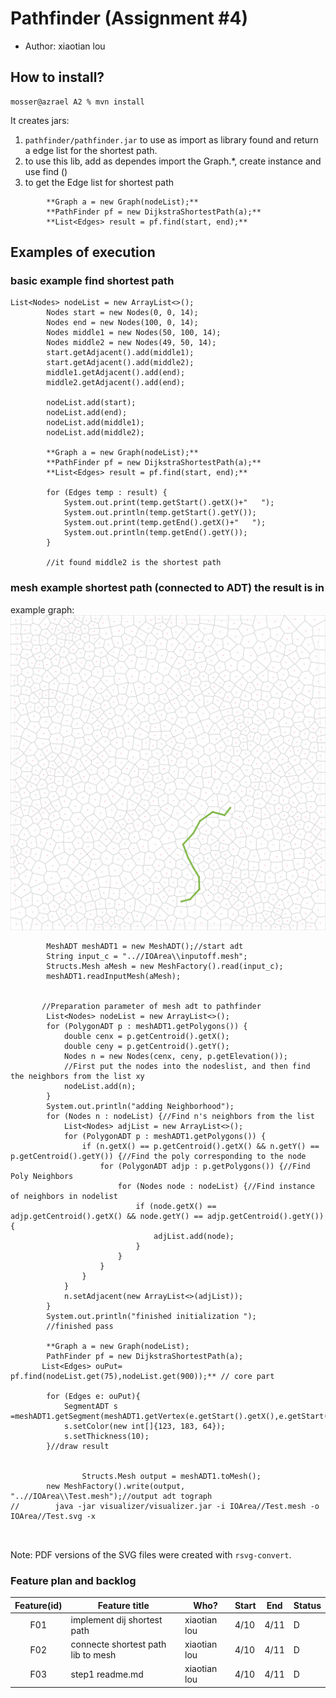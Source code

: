 # Pathfinder (Assignment #4)

- Author: xiaotian lou

## How to install?

```
mosser@azrael A2 % mvn install
```

It creates jars:

1. `pathfinder/pathfinder.jar` to use as import as library found and return a edge list for the shortest path.
2. to use this lib, add as dependes import the Graph.*, create instance and use find ()
3. to get the Edge list for shortest path
```
        **Graph a = new Graph(nodeList);**
        **PathFinder pf = new DijkstraShortestPath(a);**
        **List<Edges> result = pf.find(start, end);**
```

## Examples of execution
### basic example find shortest path 

```
List<Nodes> nodeList = new ArrayList<>();
        Nodes start = new Nodes(0, 0, 14);
        Nodes end = new Nodes(100, 0, 14);
        Nodes middle1 = new Nodes(50, 100, 14);
        Nodes middle2 = new Nodes(49, 50, 14);
        start.getAdjacent().add(middle1);
        start.getAdjacent().add(middle2);
        middle1.getAdjacent().add(end);
        middle2.getAdjacent().add(end);

        nodeList.add(start);
        nodeList.add(end);
        nodeList.add(middle1);
        nodeList.add(middle2);

        **Graph a = new Graph(nodeList);**
        **PathFinder pf = new DijkstraShortestPath(a);**
        **List<Edges> result = pf.find(start, end);**

        for (Edges temp : result) {
            System.out.print(temp.getStart().getX()+"   ");
            System.out.println(temp.getStart().getY());
            System.out.print(temp.getEnd().getX()+"   ");
            System.out.println(temp.getEnd().getY());
        }
        
        //it found middle2 is the shortest path

```
### mesh example shortest path (connected to ADT) the result is in 

example graph:![exampleGraph.svg](exampleGraph.svg)

```
        MeshADT meshADT1 = new MeshADT();//start adt
        String input_c = "..//IOArea\\inputoff.mesh";
        Structs.Mesh aMesh = new MeshFactory().read(input_c);
        meshADT1.readInputMesh(aMesh);
        
        
       //Preparation parameter of mesh adt to pathfinder
        List<Nodes> nodeList = new ArrayList<>();
        for (PolygonADT p : meshADT1.getPolygons()) {
            double cenx = p.getCentroid().getX();
            double ceny = p.getCentroid().getY();
            Nodes n = new Nodes(cenx, ceny, p.getElevation());
            //First put the nodes into the nodeslist, and then find the neighbors from the list xy
            nodeList.add(n);
        }
        System.out.println("adding Neighborhood");
        for (Nodes n : nodeList) {//Find n's neighbors from the list
            List<Nodes> adjList = new ArrayList<>();
            for (PolygonADT p : meshADT1.getPolygons()) {
                if (n.getX() == p.getCentroid().getX() && n.getY() == p.getCentroid().getY()) {//Find the poly corresponding to the node
                    for (PolygonADT adjp : p.getPolygons()) {//Find Poly Neighbors
                        for (Nodes node : nodeList) {//Find instance of neighbors in nodelist
                            if (node.getX() == adjp.getCentroid().getX() && node.getY() == adjp.getCentroid().getY()) {
                                adjList.add(node);
                            }
                        }
                    }
                }
            }
            n.setAdjacent(new ArrayList<>(adjList));
        }
        System.out.println("finished initialization ");
        //finished pass

        **Graph a = new Graph(nodeList);
        PathFinder pf = new DijkstraShortestPath(a);
       List<Edges> ouPut= pf.find(nodeList.get(75),nodeList.get(900));** // core part

        for (Edges e: ouPut){
            SegmentADT s =meshADT1.getSegment(meshADT1.getVertex(e.getStart().getX(),e.getStart().getY()),meshADT1.getVertex(e.getEnd().getX(),e.getEnd().getY()));
            s.setColor(new int[]{123, 183, 64});
            s.setThickness(10);
        }//draw result
        
        
                Structs.Mesh output = meshADT1.toMesh();
        new MeshFactory().write(output, "..//IOArea\\Test.mesh");//output adt tograph
//        java -jar visualizer/visualizer.jar -i IOArea//Test.mesh -o IOArea//Test.svg -x



```


Note: PDF versions of the SVG files were created with `rsvg-convert`.
### Feature plan and backlog
| Feature(id) | Feature title | Who? | Start | End | Status |
|:--:|---------------|------|-------|-----|--------|
|F01 | implement dij shortest path| xiaotian lou | 4/10 | 4/11 | D |
|F02 | connecte shortest path lib to mesh| xiaotian lou | 4/10 | 4/11 | D |
|F03 | step1 readme.md| xiaotian lou | 4/10 | 4/11 | D |



